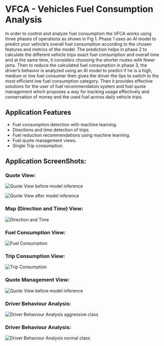 # VFCA - Vehicles Fuel Consumption Analysis

In order to control and analyze fuel consumption the VFCA works using three phases of operations as
shown in Fig 1. Phase 1 uses an AI model to predict your vehicle’s overall fuel consumption
according to the chosen features and metrics of the model. The prediction helps in phase 2 to
calculate the different vehicle trips exact fuel consumption and overall time and at the same time,
it considers choosing the shorter routes with fewer jams. Then to reduce the calculated fuel
consumption in phase 3, the driver’s behavior is analyzed using an AI model to predict if he is a
high, medium or low fuel consumer then gives the driver the tips to switch to the most efficient low
fuel consumption category. Then it provides effective solutions for the user of fuel recommendation
system and fuel quote management which proposes a way for tracking usage effectively and
conservation of money and the used fuel across daily vehicle trips.

## Application Features

- Fuel consumption detection with machine learning.
- Directions and time detection of trips.
- Fuel reduction recommendations using machine learning.
- Fuel quote management views.
- Single Trip consumption.

## Application ScreenShots:

### Quote View:

![Quote View before model inference](assets/images/s1.jpg)

![Quote View after model inference](assets/images/s3.jpg)


### Map (Direction and Time) View:

![Direction and Time](assets/images/s2.jpg)


### Fuel Consumption View:

![Fuel Consumption](assets/images/s4.jpg)


### Trip Consumption View:

![Trip Consumption](assets/images/s5.jpg)

### Quote Management View:

![Quote View before model inference](assets/images/s6.jpg)


### Driver Behaviour Analysis:

![Driver Behaviour Analysis aggressive class](assets/images/s7.jpg)


### Driver Behaviour Analysis:

![Driver Behaviour Analysis normal class](assets/images/s8.jpg)